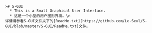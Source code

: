    ># S-GUI
      * This is a Small Graphical User Interface.
      * 这是一个小型的用户图形界面。\n
    详情请参看S-GUI文件夹下的[ReadMe.txt](https://github.com/Le-Seul/S-GUI/blob/master/S-GUI/ReadMe.txt)文件。
